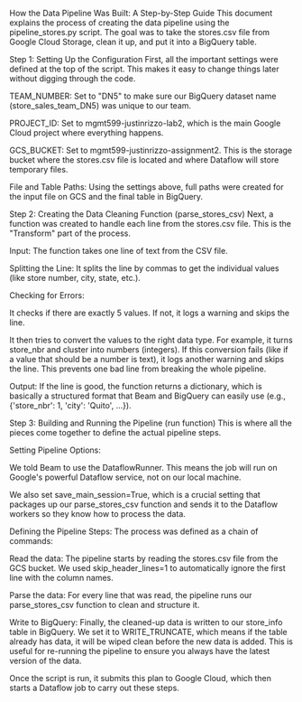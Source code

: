 How the Data Pipeline Was Built: A Step-by-Step Guide
This document explains the process of creating the data pipeline using the pipeline_stores.py script. The goal was to take the stores.csv file from Google Cloud Storage, clean it up, and put it into a BigQuery table.

Step 1: Setting Up the Configuration
First, all the important settings were defined at the top of the script. This makes it easy to change things later without digging through the code.

TEAM_NUMBER: Set to "DN5" to make sure our BigQuery dataset name (store_sales_team_DN5) was unique to our team.

PROJECT_ID: Set to mgmt599-justinrizzo-lab2, which is the main Google Cloud project where everything happens.

GCS_BUCKET: Set to mgmt599-justinrizzo-assignment2. This is the storage bucket where the stores.csv file is located and where Dataflow will store temporary files.

File and Table Paths: Using the settings above, full paths were created for the input file on GCS and the final table in BigQuery.

Step 2: Creating the Data Cleaning Function (parse_stores_csv)
Next, a function was created to handle each line from the stores.csv file. This is the "Transform" part of the process.

Input: The function takes one line of text from the CSV file.

Splitting the Line: It splits the line by commas to get the individual values (like store number, city, state, etc.).

Checking for Errors:

It checks if there are exactly 5 values. If not, it logs a warning and skips the line.

It then tries to convert the values to the right data type. For example, it turns store_nbr and cluster into numbers (integers). If this conversion fails (like if a value that should be a number is text), it logs another warning and skips the line. This prevents one bad line from breaking the whole pipeline.

Output: If the line is good, the function returns a dictionary, which is basically a structured format that Beam and BigQuery can easily use (e.g., {'store_nbr': 1, 'city': 'Quito', ...}).

Step 3: Building and Running the Pipeline (run function)
This is where all the pieces come together to define the actual pipeline steps.

Setting Pipeline Options:

We told Beam to use the DataflowRunner. This means the job will run on Google's powerful Dataflow service, not on our local machine.

We also set save_main_session=True, which is a crucial setting that packages up our parse_stores_csv function and sends it to the Dataflow workers so they know how to process the data.

Defining the Pipeline Steps: The process was defined as a chain of commands:

Read the data: The pipeline starts by reading the stores.csv file from the GCS bucket. We used skip_header_lines=1 to automatically ignore the first line with the column names.

Parse the data: For every line that was read, the pipeline runs our parse_stores_csv function to clean and structure it.

Write to BigQuery: Finally, the cleaned-up data is written to our store_info table in BigQuery. We set it to WRITE_TRUNCATE, which means if the table already has data, it will be wiped clean before the new data is added. This is useful for re-running the pipeline to ensure you always have the latest version of the data.

Once the script is run, it submits this plan to Google Cloud, which then starts a Dataflow job to carry out these steps.
